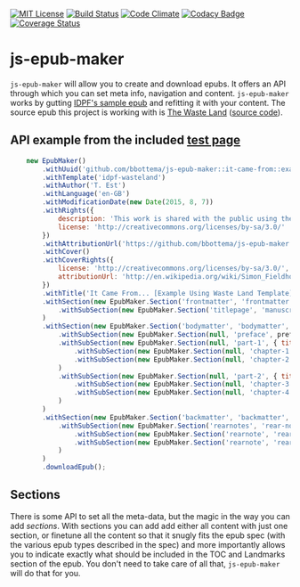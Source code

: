 [![MIT License][license-image]][license-url] [![Build Status][travis-image]][travis-url] [![Code Climate][codeclimate-gpa-image]][codeclimate-url] [![Codacy Badge][codacy-shields-image]][codacy-url] [![Coverage Status][coveralls-image]][coveralls-url]

# js-epub-maker

`js-epub-maker` will allow you to create and download epubs. It offers an API through which you can set meta info, navigation and content. `js-epub-maker` works by gutting [IDPF's sample epub](http://idpf.github.io/epub3-samples/) and refitting it with your content. The source epub this project is working with is [The Waste Land](http://idpf.github.io/epub3-samples/samples.html#wasteland) ([source code](https://github.com/IDPF/epub3-samples/tree/master/30/wasteland)).

## API example from the included [test page](https://github.com/bbottema/js-epub-maker/blob/master/src/test/test-script.js)

```javascript
    new EpubMaker()
        .withUuid('github.com/bbottema/js-epub-maker::it-came-from::example-using-idpf-wasteland')
        .withTemplate('idpf-wasteland')
        .withAuthor('T. Est')
        .withLanguage('en-GB')
        .withModificationDate(new Date(2015, 8, 7))
        .withRights({
        	description: 'This work is shared with the public using the Attribution-ShareAlike 3.0 Unported (CC BY-SA 3.0) license.',
        	license: 'http://creativecommons.org/licenses/by-sa/3.0/'
        })
        .withAttributionUrl('https://github.com/bbottema/js-epub-maker')
        .withCover()
        .withCoverRights({
        	license: 'http://creativecommons.org/licenses/by-sa/3.0/',
        	attributionUrl: 'http://en.wikipedia.org/wiki/Simon_Fieldhouse'
        })
        .withTitle('It Came From... [Example Using Waste Land Template]')
        .withSection(new EpubMaker.Section('frontmatter', 'frontmatter', { title: 'Title page' }, false, true)
            .withSubSection(new EpubMaker.Section('titlepage', 'manuscript-header', header, false, false))
        )
        .withSection(new EpubMaker.Section('bodymatter', 'bodymatter', { title: 'Start of the story' }, false, true)
            .withSubSection(new EpubMaker.Section(null, 'preface', preface, true, false))
            .withSubSection(new EpubMaker.Section(null, 'part-1', { title: 'Part 1' }, true, false)
                .withSubSection(new EpubMaker.Section(null, 'chapter-1', ch1, true, false))
                .withSubSection(new EpubMaker.Section(null, 'chapter-2', ch2, true, false))
            )
            .withSubSection(new EpubMaker.Section(null, 'part-2', { title: 'Part 2' }, true, false)
                .withSubSection(new EpubMaker.Section(null, 'chapter-3', ch3, true, false))
                .withSubSection(new EpubMaker.Section(null, 'chapter-4', ch4, true, false))
            )
        )
        .withSection(new EpubMaker.Section('backmatter', 'backmatter', { title: 'Notes and rest' }, false, true)
            .withSubSection(new EpubMaker.Section('rearnotes', 'rear-notes', { title: 'Notes on "It Came From"' }, true, false)
                .withSubSection(new EpubMaker.Section('rearnote', 'rearnote-1', rn1, false, false))
                .withSubSection(new EpubMaker.Section('rearnote', 'rearnote-2', rn2, false, false))
            )
        )
        .downloadEpub();
```

## Sections

There is some API to set all the meta-data, but the magic in the way you can add *sections*. With sections you can add add either all content with just one section, or finetune all the content so that it snugly fits the epub spec (with the various epub types described in the spec) and more importantly allows you to indicate exactly what should be included in the TOC and Landmarks section of the epub. You don't need to take care of all that, `js-epub-maker` will do that for you.

[license-image]: http://img.shields.io/badge/license-MIT-blue.svg?style=flat
[license-url]: LICENSE

[travis-url]: http://travis-ci.org/bbottema/js-epub-maker
[travis-image]: https://img.shields.io/travis/bbottema/js-epub-maker.svg?style=flat

[coveralls-url]: https://coveralls.io/r/bbottema/js-epub-maker?branch=master
[coveralls-image]: https://coveralls.io/repos/bbottema/js-epub-maker/badge.svg?branch=master

[codeclimate-url]: https://codeclimate.com/github/bbottema/js-epub-maker
[codeclimate-gpa-image]: https://codeclimate.com/github/bbottema/js-epub-maker/badges/gpa.svg

[codacy-url]: https://www.codacy.com/app/b-bottema/js-epub-maker/dashboard
[codacy-image]: https://www.codacy.com/project/badge/41d637e3c7ae405a942800cae60ee73f
[codacy-shields-image]: https://img.shields.io/codacy/41d637e3c7ae405a942800cae60ee73f.svg?style=flat
